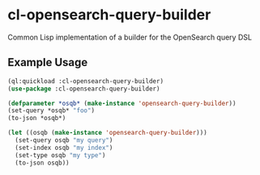 # cl-opensearch-query-builder

Common Lisp implementation of a builder for the OpenSearch query DSL

## Example Usage

```lisp
(ql:quickload :cl-opensearch-query-builder)
(use-package :cl-opensearch-query-builder)

(defparameter *osqb* (make-instance 'opensearch-query-builder))
(set-query *osqb* "foo")
(to-json *osqb*)

(let ((osqb (make-instance 'opensearch-query-builder)))
  (set-query osqb "my query")
  (set-index osqb "my index")
  (set-type osqb "my type")
  (to-json osqb))
```

